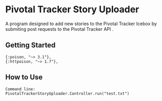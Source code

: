 # Pivotal Tracker Story Uploader
A program designed to add new stories to the Pivotal Tracker Icebox by submiting post requests to the Pivotal Tracker API .

## Getting Started

```
{:poison, "~> 3.1"},
{:httpoison, "~> 1.7"},
```

## How to Use
```
Command line:
PivotalTrackerStoryUploader.Controller.run("test.txt")
```
